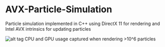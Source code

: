 # AVX-Particle-Simulation


Particle simulation implemented in C++ using DirectX 11 for rendering and Intel AVX intrinsics for updating particles


![alt tag](http://imgur.com/FkKctpE.png)
CPU and GPU usage captured when rendering >10^6 particles
